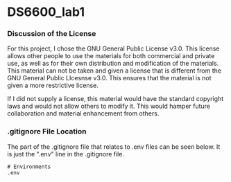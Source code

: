 # DS6600_lab1

### Discussion of the License

For this project, I chose the GNU General Public License v3.0. This license allows other people to use the materials for both commercial and private use, as well as for their own distribution and modification of the materials. This material can not be taken and given a license that is different from the GNU General Public LIcesnse v3.0. This ensures that the material is not given a more restrictive license. 

If I did not supply a license, this material would have the standard copyright laws and would not allow others to modify it. This would hamper future collaboration and material enhancement from others.

### .gitignore File Location

The part of the .gitignore file that relates to .env files can be seen below. It is just the ".env" line in the .gitignore file. 

```
# Environments
.env
```


